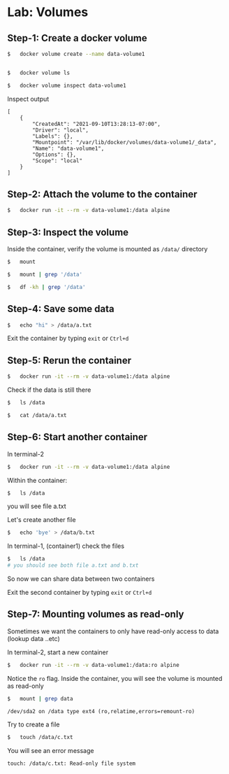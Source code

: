 <link rel='stylesheet' href='../assets/css/main.css'/>

# Lab: Volumes

## Step-1: Create a docker volume

```bash
$   docker volume create --name data-volume1


$   docker volume ls

$   docker volume inspect data-volume1
```

Inspect output

```console
[
    {
        "CreatedAt": "2021-09-10T13:28:13-07:00",
        "Driver": "local",
        "Labels": {},
        "Mountpoint": "/var/lib/docker/volumes/data-volume1/_data",
        "Name": "data-volume1",
        "Options": {},
        "Scope": "local"
    }
]

```

## Step-2: Attach the volume to the container

```bash
$   docker run -it --rm -v data-volume1:/data alpine
```

## Step-3: Inspect the volume 

Inside the container, verify the volume is mounted as `/data/` directory

```bash
$   mount
```

```bash
$   mount | grep '/data'
```

```bash
$   df -kh | grep '/data'
```

## Step-4: Save some data 

```bash
$   echo "hi" > /data/a.txt
```

Exit the container by typing `exit` or `Ctrl+d`

## Step-5: Rerun the container

```bash
$   docker run -it --rm -v data-volume1:/data alpine
```

Check if the data is still there

```bash
$   ls /data
```

```bash
$   cat /data/a.txt
```

## Step-6: Start another container

In terminal-2

```bash
$   docker run -it --rm -v data-volume1:/data alpine
```

Within the container:

```bash
$   ls /data
```

you will see file a.txt

Let's create another file

```bash
$   echo 'bye' > /data/b.txt
```

In terminal-1, (container1) check the files

```bash
$   ls /data
# you should see both file a.txt and b.txt
```


So now we can share data between two containers

Exit the second container by typing `exit` or `Ctrl+d`

## Step-7: Mounting volumes as read-only

Sometimes we want the containers to only have read-only access to data (lookup data ..etc)

In terminal-2, start a new container

```bash
$   docker run -it --rm -v data-volume1:/data:ro alpine
```

Notice the `ro` flag. Inside the container, you will see the volume is mounted as read-only

```bash
$   mount | grep data
```

```console
/dev/sda2 on /data type ext4 (ro,relatime,errors=remount-ro)
```

Try to create a file

```bash
$   touch /data/c.txt
```

You will see an error message

```console
touch: /data/c.txt: Read-only file system
```
